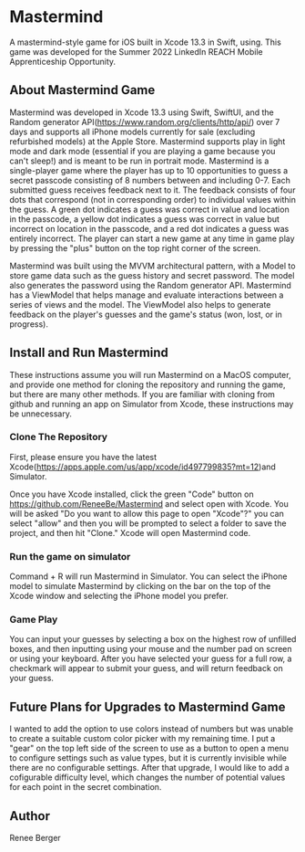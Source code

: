 # Mastermind
A mastermind-style game for iOS built in Xcode 13.3 in Swift, using. This game was developed for the Summer 2022 LinkedIn REACH Mobile Apprenticeship Opportunity. 

## About Mastermind Game
Mastermind was developed in Xcode 13.3 using Swift, SwiftUI, and the Random generator API(https://www.random.org/clients/http/api/) over 7 days and supports all iPhone models currently for sale (excluding refurbished models) at the Apple Store. Mastermind supports play in light mode and dark mode (essential if you are playing a game because you can't sleep!) and is meant to be run in portrait mode. Mastermind is a single-player game where the player has up to 10 opportunities to guess a secret passcode consisting of 8 numbers between and including 0-7. Each submitted guess receives feedback next to it. The feedback consists of four dots that correspond (not in corresponding order) to individual values within the guess. A green dot indicates a guess was correct in value and location in the passcode, a yellow dot indicates a guess was correct in value but incorrect on location in the passcode, and a red dot indicates a guess was entirely incorrect. The player can start a new game at any time in game play by pressing the "plus" button on the top right corner of the screen.

Mastermind was built using the MVVM architectural pattern, with a Model to store game data such as the guess history and secret password. The model also generates the password using the Random generator API. Mastermind has a ViewModel that helps manage and evaluate interactions between a series of views and the model. The ViewModel also helps to generate feedback on the player's guesses and the game's status (won, lost, or in progress).
 
## Install and Run Mastermind
These instructions assume you will run Mastermind on a MacOS computer, and provide one method for cloning the repository and running the game, but there are many other methods. If you are familiar with cloning from github and running an app on Simulator from Xcode, these instructions may be unnecessary.

### Clone The Repository
First, please ensure you have the latest Xcode(https://apps.apple.com/us/app/xcode/id497799835?mt=12)and Simulator. 

Once you have Xcode installed, click the green "Code" button on https://github.com/ReneeBe/Mastermind and select open with Xcode. You will be asked "Do you want to allow this page to open "Xcode"?" you can select "allow" and then you will be prompted to select a folder to save the project, and then hit "Clone." Xcode will open Mastermind code.

### Run the game on simulator
Command + R will run Mastermind in Simulator. You can select the iPhone model to simulate Mastermind by clicking on the bar on the top of the Xcode window and selecting the iPhone model you prefer.

### Game Play
You can input your guesses by selecting a box on the highest row of unfilled boxes, and then inputting using your mouse and the number pad on screen or using your keyboard. After you have selected your guess for a full row, a checkmark will appear to submit your guess, and will return feedback on your guess.

## Future Plans for Upgrades to Mastermind Game
I wanted to add the option to use colors instead of numbers but was unable to create a suitable custom color picker with my remaining time. I put a "gear" on the top left side of the screen to use as a button to open a menu to configure settings such as value types, but it is currently invisible while there are no configurable settings. After that upgrade, I would like to add a cofigurable difficulty level, which changes the number of potential values for each point in the secret combination.

## Author
Renee Berger
